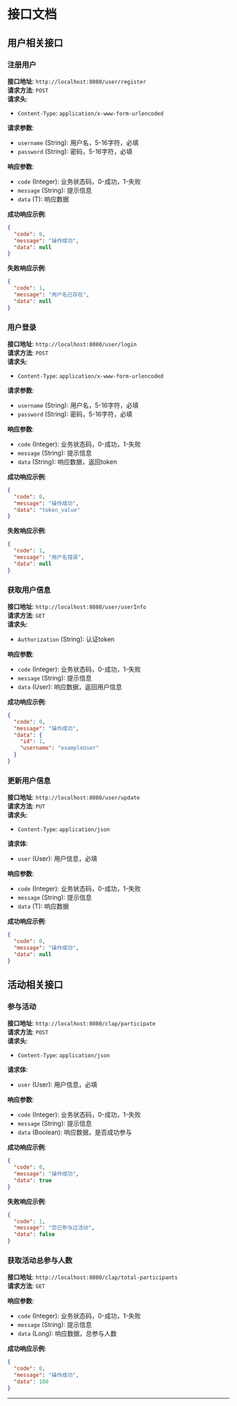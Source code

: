 # 接口文档

## 用户相关接口

### 注册用户
**接口地址**: `http://localhost:8080/user/register`  
**请求方法**: `POST`  
**请求头**:
- `Content-Type`: `application/x-www-form-urlencoded`

**请求参数**:
- `username` (String): 用户名，5-16字符，必填
- `password` (String): 密码，5-16字符，必填

**响应参数**:
- `code` (Integer): 业务状态码，0-成功，1-失败
- `message` (String): 提示信息
- `data` (T): 响应数据

**成功响应示例**:
```json
{
  "code": 0,
  "message": "操作成功",
  "data": null
}
```

**失败响应示例**:
```json
{
  "code": 1,
  "message": "用户名已存在",
  "data": null
}
```

### 用户登录
**接口地址**: `http://localhost:8080/user/login`  
**请求方法**: `POST`  
**请求头**:
- `Content-Type`: `application/x-www-form-urlencoded`

**请求参数**:
- `username` (String): 用户名，5-16字符，必填
- `password` (String): 密码，5-16字符，必填

**响应参数**:
- `code` (Integer): 业务状态码，0-成功，1-失败
- `message` (String): 提示信息
- `data` (String): 响应数据，返回token

**成功响应示例**:
```json
{
  "code": 0,
  "message": "操作成功",
  "data": "token_value"
}
```

**失败响应示例**:
```json
{
  "code": 1,
  "message": "用户名错误",
  "data": null
}
```

### 获取用户信息
**接口地址**: `http://localhost:8080/user/userInfo`  
**请求方法**: `GET`  
**请求头**:
- `Authorization` (String): 认证token

**响应参数**:
- `code` (Integer): 业务状态码，0-成功，1-失败
- `message` (String): 提示信息
- `data` (User): 响应数据，返回用户信息

**成功响应示例**:
```json
{
  "code": 0,
  "message": "操作成功",
  "data": {
    "id": 1,
    "username": "exampleUser"
  }
}
```

### 更新用户信息
**接口地址**: `http://localhost:8080/user/update`  
**请求方法**: `PUT`  
**请求头**:
- `Content-Type`: `application/json`

**请求体**:
- `user` (User): 用户信息，必填

**响应参数**:
- `code` (Integer): 业务状态码，0-成功，1-失败
- `message` (String): 提示信息
- `data` (T): 响应数据

**成功响应示例**:
```json
{
  "code": 0,
  "message": "操作成功",
  "data": null
}
```

## 活动相关接口

### 参与活动
**接口地址**: `http://localhost:8080/clap/participate`  
**请求方法**: `POST`  
**请求头**:
- `Content-Type`: `application/json`

**请求体**:
- `user` (User): 用户信息，必填

**响应参数**:
- `code` (Integer): 业务状态码，0-成功，1-失败
- `message` (String): 提示信息
- `data` (Boolean): 响应数据，是否成功参与

**成功响应示例**:
```json
{
  "code": 0,
  "message": "操作成功",
  "data": true
}
```

**失败响应示例**:
```json
{
  "code": 1,
  "message": "您已参与过活动",
  "data": false
}
```

### 获取活动总参与人数
**接口地址**: `http://localhost:8080/clap/total-participants`  
**请求方法**: `GET`  

**响应参数**:
- `code` (Integer): 业务状态码，0-成功，1-失败
- `message` (String): 提示信息
- `data` (Long): 响应数据，总参与人数

**成功响应示例**:
```json
{
  "code": 0,
  "message": "操作成功",
  "data": 100
}
```

---